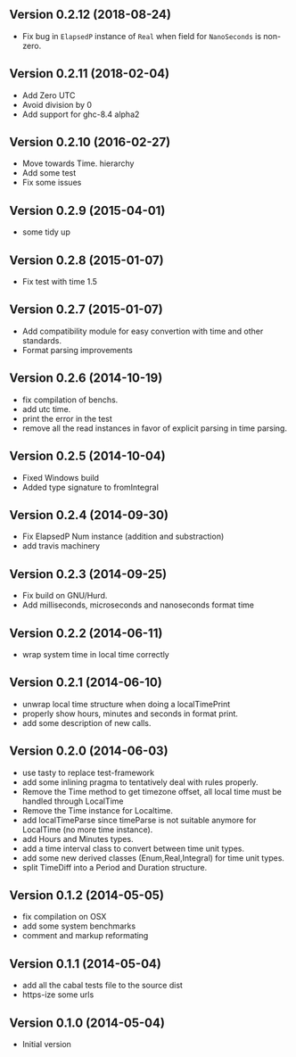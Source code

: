 ## Version 0.2.12 (2018-08-24)

- Fix bug in `ElapsedP` instance of `Real` when field for `NanoSeconds` is
  non-zero.

## Version 0.2.11 (2018-02-04)

- Add Zero UTC
- Avoid division by 0
- Add support for ghc-8.4 alpha2

## Version 0.2.10 (2016-02-27)

- Move towards Time. hierarchy
- Add some test
- Fix some issues

## Version 0.2.9 (2015-04-01)

- some tidy up

## Version 0.2.8 (2015-01-07)

- Fix test with time 1.5

## Version 0.2.7 (2015-01-07)

- Add compatibility module for easy convertion with time and other standards.
- Format parsing improvements

## Version 0.2.6 (2014-10-19)

- fix compilation of benchs.
- add utc time.
- print the error in the test
- remove all the read instances in favor of explicit parsing in time parsing.

## Version 0.2.5 (2014-10-04)

- Fixed Windows build
- Added type signature to fromIntegral

## Version 0.2.4 (2014-09-30)

- Fix ElapsedP Num instance (addition and substraction)
- add travis machinery

## Version 0.2.3 (2014-09-25)

- Fix build on GNU/Hurd.
- Add milliseconds, microseconds and nanoseconds format time

## Version 0.2.2 (2014-06-11)

- wrap system time in local time correctly

## Version 0.2.1 (2014-06-10)

- unwrap local time structure when doing a localTimePrint
- properly show hours, minutes and seconds in format print.
- add some description of new calls.

## Version 0.2.0 (2014-06-03)

- use tasty to replace test-framework
- add some inlining pragma to tentatively deal with rules properly.
- Remove the Time method to get timezone offset, all local time must be handled
  through LocalTime
- Remove the Time instance for Localtime.
- add localTimeParse since timeParse is not suitable anymore for LocalTime (no
  more time instance).
- add Hours and Minutes types.
- add a time interval class to convert between time unit types.
- add some new derived classes (Enum,Real,Integral) for time unit types.
- split TimeDiff into a Period and Duration structure.

## Version 0.1.2 (2014-05-05)

- fix compilation on OSX
- add some system benchmarks
- comment and markup reformating

## Version 0.1.1 (2014-05-04)

- add all the cabal tests file to the source dist
- https-ize some urls

## Version 0.1.0 (2014-05-04)

- Initial version
